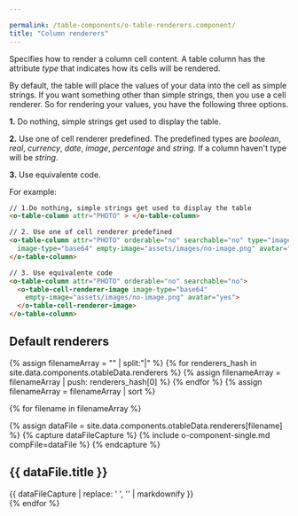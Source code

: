 ```yaml
---

permalink: /table-components/o-table-renderers.component/
title: "Column renderers"
---
```


Specifies how to render a column cell content. A table column has the attribute *type* that indicates how its cells will be rendered.

By default, the table will place the values of your data into the cell as simple strings. If you want something other than simple strings, then you use a cell renderer. So for rendering your values, you have the following three options.

**1.** Do nothing, simple strings get used to display the table.

**2.** Use one of cell renderer predefined. The predefined types are *boolean*, *real*, *currency*, *date*, *image*, *percentage* and *string*. If a column haven't type will be *string*.

**3.** Use equivalente code.



For example:

```html
// 1.Do nothing, simple strings get used to display the table
<o-table-column attr="PHOTO" > </o-table-column>

// 2. Use one of cell renderer predefined
<o-table-column attr="PHOTO" orderable="no" searchable="no" type="image"
  image-type="base64" empty-image="assets/images/no-image.png" avatar="yes">
</o-table-column>

// 3. Use equivalente code
<o-table-column attr="PHOTO" orderable="no" searchable="no">
  <o-table-cell-renderer-image image-type="base64"
    empty-image="assets/images/no-image.png" avatar="yes">
  </o-table-cell-renderer-image>
</o-table-column>
```

## Default renderers

{% assign filenameArray = "" | split:"|"  %}
{% for renderers_hash in site.data.components.otableData.renderers %}
  {% assign filenameArray = filenameArray | push: renderers_hash[0] %}
{% endfor %}
{% assign filenameArray = filenameArray | sort %}


{% for filename in filenameArray %}

  {% assign dataFile = site.data.components.otableData.renderers[filename] %}
  {% capture dataFileCapture %}
    {% include o-component-single.md compFile=dataFile  %}
  {% endcapture %}
  <div class="o-compFile-div">
    <h2 class="">{{ dataFile.title }}</h2>
    {{ dataFileCapture | replace: '    ', '' | markdownify }}
  </div>
{% endfor %}

